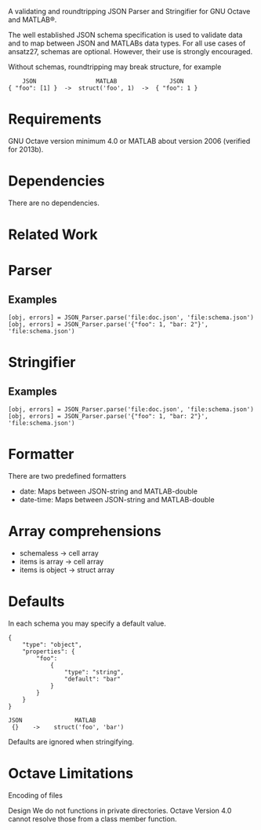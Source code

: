 A validating and roundtripping JSON Parser and Stringifier for GNU Octave and MATLAB®.

The well established JSON schema specification is used to validate data and to map between JSON and MATLABs data types.
For all use cases of ansatz27, schemas are optional. However, their use is strongly encouraged.

Without schemas, roundtripping may break structure, for example
```
    JSON                 MATLAB               JSON
{ "foo": [1] }  ->  struct('foo', 1)  ->  { "foo": 1 } 
```

# Requirements
GNU Octave version minimum 4.0 or MATLAB about version 2006 (verified for 2013b).

# Dependencies
There are no dependencies.

# Related Work

# Parser

## Examples
```
[obj, errors] = JSON_Parser.parse('file:doc.json', 'file:schema.json')
[obj, errors] = JSON_Parser.parse('{"foo": 1, "bar: 2"}', 'file:schema.json')
```

# Stringifier

## Examples
```
[obj, errors] = JSON_Parser.parse('file:doc.json', 'file:schema.json')
[obj, errors] = JSON_Parser.parse('{"foo": 1, "bar: 2"}', 'file:schema.json')
```
# Formatter

There are two predefined formatters

* date: Maps between JSON-string and MATLAB-double
* date-time: Maps between JSON-string and MATLAB-double

# Array comprehensions

* schemaless -> cell array
* items is array -> cell array
* items is object -> struct array

# Defaults

In each schema you may specify a default value.
```
{
    "type": "object",
    "properties": {
        "foo":
            {
                "type": "string",
                "default": "bar"
            }
        }
    }
}

JSON               MATLAB
 {}    ->    struct('foo', 'bar')
```

Defaults are ignored when stringifying.


# Octave Limitations
Encoding of files

Design
We do not functions in private directories. Octave Version 4.0 cannot resolve those from a class member function.
